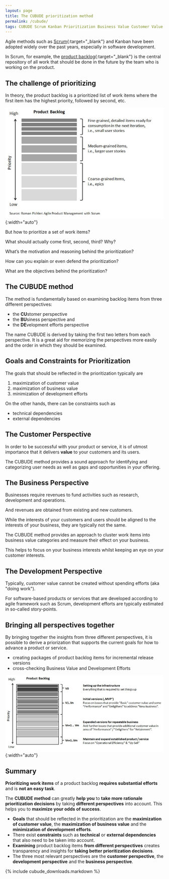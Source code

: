 ```yaml
---
layout: page
title: The CUBUDE prioritization method
permalink: /cubude/
tags: CUBUDE Scrum Kanban Prioritization Business Value Customer Value Development Effort KANO
---
```


Agile methods such as [Scrum](https://scrumguides.org/){:target="_blank"} and Kanban have been adopted widely over the past years, especially in software development. 

In Scrum, for example, the [product backlog](https://www.scrum.org/resources/what-is-a-product-backlog){:target="_blank"} is the central repository of all work that should be done in the future by the team who is working on the product. 
<!--A backlog is a priorized list of issues such as epics, user stories or tasks.-->

## The challenge of prioritizing

In theory, the product backlog is a prioritized list of work items where the first item has the highest priority, followed by second, etc.

![Product Backlog](/assets/Product_Backlog_Pichler.jpg){:width="auto"}

But how to prioritize a set of work items? 

What should actually come first, second, third? Why? 

What’s the motivation and reasoning behind the prioritization? 

How can you explain or even defend the prioritization? 

What are the objectives behind the prioritization?

## The CUBUDE method

The method is fundamentally based on examining backlog items from three different perspectives:

- the **CU**stomer perspective
- the **BU**siness perspective and
- the **DE**velopment efforts perspective

<!--
It thus incorporates the inputs from the three most relevant perspectives: 
- the user experience specialist for the customer perspective,
- the product manager / product owner for the business perspective, and
- the development lead / architect for the development perspective
-->

The name CUBUDE is derived by taking the first two letters from each perspective. It is a great aid for memorizing the perspectives more easily and the order in which they should be examined.

## Goals and Constraints for Prioritization

The goals that should be reflected in the prioritization typically are

1. maximization of customer value
2. maximization of business value
3. minimization of development efforts

On the other hands, there can be constraints such as

- technical dependencies
- external dependencies

## The Customer Perspective

In order to be successful with your product or service, it is of utmost importance that it delivers **value** to your customers and its users. 

The CUBUDE method provides a sound approach for identifying and categorizing user needs as well as gaps and opportunities in your offering. 

## The Business Perspective

Businesses require revenues to fund activities such as research, development and operations.

And revenues are obtained from existing and new customers. 

While the interests of your customers and users should be aligned to the interests of your business, they are typically not the same. 

The CUBUDE method provides an approach to cluster work items into business value categories and measure their effect on your business. 

This helps to focus on your business interests whilst keeping an eye on your customer interests. 

## The Development Perspective

Typically, customer value cannot be created without spending efforts (aka "doing work"). 

For software-based products or services that are developed according to agile framework such as Scrum, development efforts are typically estimated in so-called story-points. 

## Bringing all perspectives together

By bringing together the insights from three different perspectives, it is possible to derive a priorization that supports the current goals for how to advance a product or service.

- creating packages of product backlog items for incremental release versions
- cross-checking Business Value and Development Efforts

![Product Backlog prioritized with help of CUBUDE](/assets/Product_Backlog_Prioritized_CUBUDE.jpg){:width="auto"}


## Summary

**Prioritizing work items** of a product backlog **requires substantial efforts** and is **not an easy task**. 

The **CUBUDE method** can greatly **help you** to **take more rationale prioritization decisions** by taking **different perspectives** into account. This helps you to **maximize your odds of success**. 

- **Goals** that should be reflected in the prioritization are the **maximization of customer value**, the **maximization of business value** and the **minimization of development efforts**.
- There exist **constraints** such as **technical** or **external dependencies** that also need to be taken into account. 
- **Examining** product backlog items **from different perspectives** creates transparency and insights for **taking better prioritization decisions**. 
- The three most relevant perspectives are the **customer perspective**, the **development perspective** and the **business perspective**.


{% include cubude_downloads.markdown %}